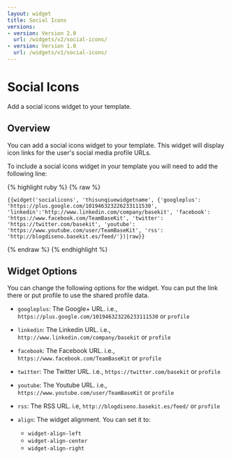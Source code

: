 ```yaml
---
layout: widget
title: Social Icons
versions:
- version: Version 2.0
  url: /widgets/v2/social-icons/
- version: Version 1.0
  url: /widgets/v1/social-icons/
---
```


# Social Icons

Add a social icons widget to your template.

## Overview

You can add a social icons widget to your template. This widget will display icon links for the user's social media profile URLs.

To include a social icons widget in your template you will need to add the following line:

{% highlight ruby %}
{% raw %}

	{{widget('socialicons', 'thisunqiuewidgetname', {'googleplus': 'https://plus.google.com/101946323226233111530', 'linkedin':'http://www.linkedin.com/company/basekit', 'facebook': 'https://www.facebook.com/TeamBaseKit', 'twitter': 'https://twitter.com/basekit', 'youtube': 'https://www.youtube.com/user/TeamBaseKit', 'rss': 'http://blogdiseno.basekit.es/feed/'})|raw}}

{% endraw %}
{% endhighlight %}

## Widget Options

You can change the following options for the widget. You can put the link there or put profile to use the shared profile data.

* ```googleplus```: The Google+ URL. i.e., ```https://plus.google.com/101946323226233111530``` or ```profile```

* ```linkedin```: The Linkedin URL. i.e., ```http://www.linkedin.com/company/basekit``` or ```profile```

* ```facebook```: The Facebook URL. i.e., ```https://www.facebook.com/TeamBaseKit``` or ```profile```

* ```twitter```: The Twitter URL. i.e., ```https://twitter.com/basekit``` or ```profile```

* ```youtube```: The Youtube URL. i.e., ```https://www.youtube.com/user/TeamBaseKit``` or ```profile```

* ```rss```: The RSS URL. i.e, ```http://blogdiseno.basekit.es/feed/``` or ```profile```

* ```align```: The widget alignment. You can set it to:
  * ```widget-align-left```
  * ```widget-align-center```
  * ```widget-align-right```
